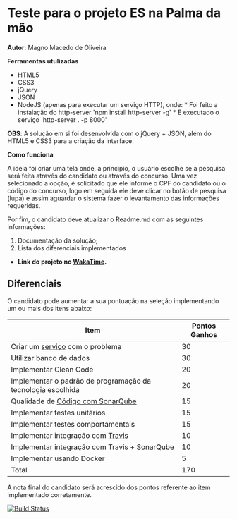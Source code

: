 # Teste para o projeto ES na Palma da mão

**Autor**: Magno Macedo de Oliveira

**Ferramentas utulizadas**

- HTML5
- CSS3
- jQuery
- JSON
- NodeJS (apenas para executar um serviço HTTP), onde:
        * Foi feito a instalação do http-server 'npm install http-server -g'
        * E executado o serviço 'http-server . -p 8000'

**OBS**: A solução em si foi desenvolvida com o jQuery + JSON, além do HTML5 e CSS3 para a criação da interface.

**Como funciona**

A ideia foi criar uma tela onde, a principio, o usuário escolhe se a pesquisa será feita através do candidato ou através do concurso. Uma vez selecionado a opção, é solicitado que ele informe o CPF do candidato ou o código do concurso, logo em seguida ele deve clicar no botão de pesquisa (lupa) e assim aguardar o sistema fazer o levantamento das informações requeridas.

Por fim, o candidato deve atualizar o Readme.md com as seguintes informações: 
1. Documentação da solução;
2. Lista dos diferenciais implementados
- **Link do projeto no [WakaTime](https://wakatime.com/@0d7e8590-bea0-4c4e-837f-8b6284e3befc/projects/sunbofxesw?start=2018-02-09&end=2018-02-15).**  

## Diferenciais 

O candidato pode aumentar a sua pontuação na seleção implementando um ou mais dos itens abaixo:

| Item  | Pontos Ganhos | 
|---|---|
| Criar um [serviço](https://martinfowler.com/articles/microservices.html) com o problema |  30  |
| Utilizar banco de dados| 30|
| Implementar Clean Code |  20  |
| Implementar o padrão de programação da tecnologia escolhida |  20  |
| Qualidade de [Código com SonarQube](https://about.sonarcloud.io/) |  15  |
| Implementar testes unitários |  15  |
| Implementar testes comportamentais |  15  |
| Implementar integração com [Travis](https://travis-ci.org/)  |  10  |
| Implementar integração com Travis + SonarQube |  10  |
| Implementar usando Docker| 5|
| Total| 170|

A nota final do candidato será acrescido dos pontos referente ao item implementado corretamente.

[![Build Status](https://travis-ci.org/magnoDev/venha-para-es-palma-mao.svg?branch=magno750781)](https://travis-ci.org/magnoDev/venha-para-es-palma-mao)